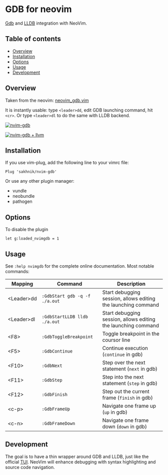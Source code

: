 # GDB for neovim

[Gdb](https://www.gnu.org/software/gdb/) and [LLDB](https://lldb.llvm.org/) integration with NeoVim.

## Table of contents

  * [Overview](#overview)
  * [Installation](#installation)
  * [Options](#options)
  * [Usage](#usage)
  * [Development](#development)

## Overview

Taken from the neovim: [neovim\_gdb.vim](https://github.com/neovim/neovim/blob/master/contrib/gdb/neovim_gdb.vim)

It is instantly usable: type `<leader>dd`, edit GDB launching command, hit `<cr>`.
Or type `<leader>dl` to do the same with LLDB backend.

[![nvim-gdb](https://asciinema.org/a/E8sKlS53Dm6UzK2MJjEolOyam.png)](https://asciinema.org/a/E8sKlS53Dm6UzK2MJjEolOyam?autoplay=1)

[![nvim-gdb + llvm](https://asciinema.org/a/162697.png)](https://asciinema.org/a/162697)

## Installation

If you use vim-plug, add the following line to your vimrc file:

```vim
Plug 'sakhnik/nvim-gdb'
```

Or use any other plugin manager:

  - vundle
  - neobundle
  - pathogen

## Options

To disable the plugin
```vim
let g:loaded_nvimgdb = 1
```

## Usage

See `:help nvimgdb` for the complete online documentation. Most notable commands:

| Mapping          | Command                        | Description                                                   |
|------------------|--------------------------------|---------------------------------------------------------------|
| &lt;Leader&gt;dd | `:GdbStart gdb -q -f ./a.out`  | Start debugging session, allows editing the launching command |
| &lt;Leader&gt;dl | `:GdbStartLLDB lldb ./a.out`   | Start debugging session, allows editing the launching command |
| &lt;F8&gt;       | `:GdbToggleBreakpoint`         | Toggle breakpoint in the coursor line                         |
| &lt;F5&gt;       | `:GdbContinue`                 | Continue execution (`continue` in gdb)                        |
| &lt;F10&gt;      | `:GdbNext`                     | Step over the next statement (`next` in gdb)                  |
| &lt;F11&gt;      | `:GdbStep`                     | Step into the next statement (`step` in gdb)                  |
| &lt;F12&gt;      | `:GdbFinish`                   | Step out the current frame (`finish` in gdb)                  |
| &lt;c-p&gt;      | `:GdbFrameUp`                  | Navigate one frame up (`up` in gdb)                           |
| &lt;c-n&gt;      | `:GdbFrameDown`                | Navigate one frame down (`down` in gdb)                       |

## Development

The goal is to have a thin wrapper around
GDB and LLDB, just like the official
[TUI](https://sourceware.org/gdb/onlinedocs/gdb/TUI.html). NeoVim will enhance
debugging with syntax highlighting and source code navigation.
